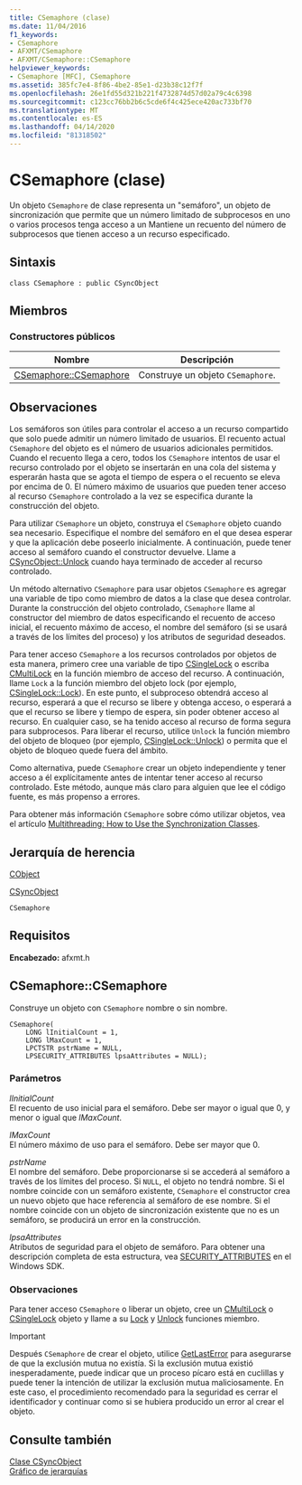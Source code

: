 ```yaml
---
title: CSemaphore (clase)
ms.date: 11/04/2016
f1_keywords:
- CSemaphore
- AFXMT/CSemaphore
- AFXMT/CSemaphore::CSemaphore
helpviewer_keywords:
- CSemaphore [MFC], CSemaphore
ms.assetid: 385fc7e4-8f86-4be2-85e1-d23b38c12f7f
ms.openlocfilehash: 26e1fd55d321b221f4732874d57d02a79c4c6398
ms.sourcegitcommit: c123cc76bb2b6c5cde6f4c425ece420ac733bf70
ms.translationtype: MT
ms.contentlocale: es-ES
ms.lasthandoff: 04/14/2020
ms.locfileid: "81318502"
---
```

# <a name="csemaphore-class"></a>CSemaphore (clase)

Un objeto `CSemaphore` de clase representa un "semáforo", un objeto de sincronización que permite que un número limitado de subprocesos en uno o varios procesos tenga acceso a un Mantiene un recuento del número de subprocesos que tienen acceso a un recurso especificado.

## <a name="syntax"></a>Sintaxis

```
class CSemaphore : public CSyncObject
```

## <a name="members"></a>Miembros

### <a name="public-constructors"></a>Constructores públicos

|Nombre|Descripción|
|----------|-----------------|
|[CSemaphore::CSemaphore](#csemaphore)|Construye un objeto `CSemaphore`.|

## <a name="remarks"></a>Observaciones

Los semáforos son útiles para controlar el acceso a un recurso compartido que solo puede admitir un número limitado de usuarios. El recuento actual `CSemaphore` del objeto es el número de usuarios adicionales permitidos. Cuando el recuento llega a cero, todos los `CSemaphore` intentos de usar el recurso controlado por el objeto se insertarán en una cola del sistema y esperarán hasta que se agota el tiempo de espera o el recuento se eleva por encima de 0. El número máximo de usuarios que pueden tener acceso al recurso `CSemaphore` controlado a la vez se especifica durante la construcción del objeto.

Para utilizar `CSemaphore` un objeto, construya el `CSemaphore` objeto cuando sea necesario. Especifique el nombre del semáforo en el que desea esperar y que la aplicación debe poseerlo inicialmente. A continuación, puede tener acceso al semáforo cuando el constructor devuelve. Llame a [CSyncObject::Unlock](../../mfc/reference/csyncobject-class.md#unlock) cuando haya terminado de acceder al recurso controlado.

Un método alternativo `CSemaphore` para usar objetos `CSemaphore` es agregar una variable de tipo como miembro de datos a la clase que desea controlar. Durante la construcción del objeto controlado, `CSemaphore` llame al constructor del miembro de datos especificando el recuento de acceso inicial, el recuento máximo de acceso, el nombre del semáforo (si se usará a través de los límites del proceso) y los atributos de seguridad deseados.

Para tener acceso `CSemaphore` a los recursos controlados por objetos de esta manera, primero cree una variable de tipo [CSingleLock](../../mfc/reference/csinglelock-class.md) o escriba [CMultiLock](../../mfc/reference/cmultilock-class.md) en la función miembro de acceso del recurso. A continuación, llame `Lock` a la función miembro del objeto lock (por ejemplo, [CSingleLock::Lock](../../mfc/reference/csinglelock-class.md#lock)). En este punto, el subproceso obtendrá acceso al recurso, esperará a que el recurso se libere y obtenga acceso, o esperará a que el recurso se libere y tiempo de espera, sin poder obtener acceso al recurso. En cualquier caso, se ha tenido acceso al recurso de forma segura para subprocesos. Para liberar el recurso, utilice `Unlock` la función miembro del objeto de bloqueo (por ejemplo, [CSingleLock::Unlock](../../mfc/reference/csinglelock-class.md#unlock)) o permita que el objeto de bloqueo quede fuera del ámbito.

Como alternativa, puede `CSemaphore` crear un objeto independiente y tener acceso a él explícitamente antes de intentar tener acceso al recurso controlado. Este método, aunque más claro para alguien que lee el código fuente, es más propenso a errores.

Para obtener más información `CSemaphore` sobre cómo utilizar objetos, vea el artículo [Multithreading: How to Use the Synchronization Classes](../../parallel/multithreading-how-to-use-the-synchronization-classes.md).

## <a name="inheritance-hierarchy"></a>Jerarquía de herencia

[CObject](../../mfc/reference/cobject-class.md)

[CSyncObject](../../mfc/reference/csyncobject-class.md)

`CSemaphore`

## <a name="requirements"></a>Requisitos

**Encabezado:** afxmt.h

## <a name="csemaphorecsemaphore"></a><a name="csemaphore"></a>CSemaphore::CSemaphore

Construye un objeto con `CSemaphore` nombre o sin nombre.

```
CSemaphore(
    LONG lInitialCount = 1,
    LONG lMaxCount = 1,
    LPCTSTR pstrName = NULL,
    LPSECURITY_ATTRIBUTES lpsaAttributes = NULL);
```

### <a name="parameters"></a>Parámetros

*lInitialCount*<br/>
El recuento de uso inicial para el semáforo. Debe ser mayor o igual que 0, y menor o igual que *lMaxCount*.

*lMaxCount*<br/>
El número máximo de uso para el semáforo. Debe ser mayor que 0.

*pstrName*<br/>
El nombre del semáforo. Debe proporcionarse si se accederá al semáforo a través de los límites del proceso. Si `NULL`, el objeto no tendrá nombre. Si el nombre coincide con un semáforo existente, `CSemaphore` el constructor crea un nuevo objeto que hace referencia al semáforo de ese nombre. Si el nombre coincide con un objeto de sincronización existente que no es un semáforo, se producirá un error en la construcción.

*lpsaAttributes*<br/>
Atributos de seguridad para el objeto de semáforo. Para obtener una descripción completa de esta estructura, vea [SECURITY_ATTRIBUTES](/previous-versions/windows/desktop/legacy/aa379560\(v=vs.85\)) en el Windows SDK.

### <a name="remarks"></a>Observaciones

Para tener acceso `CSemaphore` o liberar un objeto, cree un [CMultiLock](../../mfc/reference/cmultilock-class.md) o [CSingleLock](../../mfc/reference/csinglelock-class.md) objeto y llame a su [Lock](../../mfc/reference/csinglelock-class.md#lock) y [Unlock](../../mfc/reference/csinglelock-class.md#unlock) funciones miembro.

> [!IMPORTANT]
> Después `CSemaphore` de crear el objeto, utilice [GetLastError](/windows/win32/api/errhandlingapi/nf-errhandlingapi-getlasterror) para asegurarse de que la exclusión mutua no existía. Si la exclusión mutua existió inesperadamente, puede indicar que un proceso pícaro está en cuclillas y puede tener la intención de utilizar la exclusión mutua maliciosamente. En este caso, el procedimiento recomendado para la seguridad es cerrar el identificador y continuar como si se hubiera producido un error al crear el objeto.

## <a name="see-also"></a>Consulte también

[Clase CSyncObject](../../mfc/reference/csyncobject-class.md)<br/>
[Gráfico de jerarquías](../../mfc/hierarchy-chart.md)
